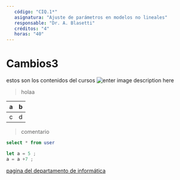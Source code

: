```yaml
---
   código: "CIQ.1*"
   asignatura: "Ajuste de parámetros en modelos no lineales"
   responsable: "Dr. A. Blasetti"
   créditos: "4"
   horas: "40"
---
```

# Cambios3
estos son los contenidos del cursos
![enter image description here](https://i1.wp.com/diariocronica.com.ar/wp-content/uploads/2018/11/borrador-autom%C3%A1tico-133.jpg?fit=1200,800&ssl=1)

> holaa

| a | b |
|---|---|
| c | d |

> comentario



```sql
select * from user
```

```javascript
let a = 5 ;
a = a +7 ;
```
[pagina del departamento de informática](http://www.dinfo.ing.unp.edu.ar)
<!--stackedit_data:
eyJoaXN0b3J5IjpbLTczNzQ2ODI4NywxNzgwNzYzMjM0LC04MD
E0MTc0MTQsMTcyMTI0NjI2NywxMzMzMDExNzcxLC00NDM3MjQw
MDQsMjA3NDUwNzUxNywyOTc3NzE3NDIsLTE0Nzg5NjQwMzMsMT
AzOTI2NzQ4OCwtNzM3NDY4Mjg3LDE3ODA3NjMyMzQsLTgwMTQx
NzQxNCwtMTcwMDYzMzMxMSwtODAxNDE3NDE0LC0yMTMyNDQ1MT
U4LDI4MDg2MTM4OCwtMTY3NzAwMDQ2MywtNzkxNzUyNjc5LC0x
MTc1MDE5NDA4XX0=
-->